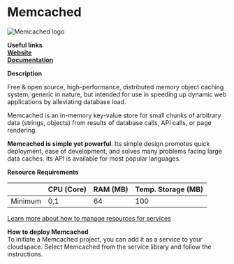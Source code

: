 ﻿# Memcached

![Memcached logo](https://api.mogenius.com/file/id/d8dad369-3a07-494a-b896-42c71be03389)

**Useful links**  
**[Website](https://memcached.org/)**  
**[Documentation](https://github.com/memcached/memcached/wiki/)**  

**Description**

Free & open source, high-performance, distributed memory object caching system, generic in nature, but intended for use in speeding up dynamic web applications by alleviating database load.

Memcached is an in-memory key-value store for small chunks of arbitrary data (strings, objects) from results of database calls, API calls, or page rendering.

**Memcached is simple yet powerful**. Its simple design promotes quick deployment, ease of development, and solves many problems facing large data caches. Its API is available for most popular languages.

**Resource Requirements**

||CPU (Core)|RAM (MB)  |Temp. Storage (MB)|
|--|--|--|--|
| Minimum | 0,1 |64| 100

[Learn more about how to manage resources for services](./../../development/resources.md)

**How to deploy Memcached**  
To initiate a Memcached project, you can add it as a service to your cloudspace. Select Memcached from the service library and follow the instructions.  

